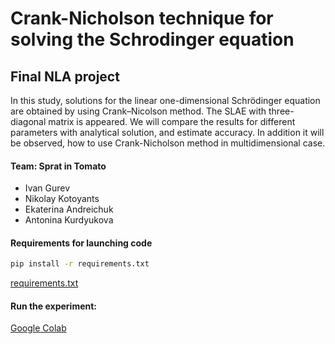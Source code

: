 # Crank-Nicholson technique for solving the Schrodinger equation
## Final NLA project
In this study, solutions for the linear one-dimensional Schrödinger equation are obtained by using Crank–Nicolson method. The SLAE with three-diagonal matrix is appeared. We will compare the results for different parameters with analytical solution, and estimate accuracy. In addition it will be observed, how to use Crank-Nicholson method in multidimensional case.

#### Team: Sprat in Tomato
- Ivan Gurev
- Nikolay Kotoyants
- Ekaterina Andreichuk
- Antonina Kurdyukova

#### Requirements for launching code
```bat
pip install -r requirements.txt
```
[requirements.txt](https://raw.githubusercontent.com/Tonchik-hv/Crank-Nicholson-techique/main/code/requirements%20(1).txt)

#### Run the experiment:
[Google Colab](https://colab.research.google.com/drive/1gEyjGSFO83QNcnld5gcKQjIraO2V_RNX?usp=sharing)


